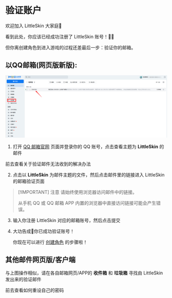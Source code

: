# 验证账户

欢迎加入 LittleSkin 大家庭🎉

看到此处，你应该已经成功注册了 LittleSkin 账号！🎉🎉

但你离创建角色到进入游戏的过程还差最后一步：验证你的邮箱。

## 以QQ邮箱(网页版新版):

![open-page](./assets/verify-account/QQMail-MainPage-New.webp)
1. 打开 [<BSSection><FA :icon="faEnvelope" /> QQ 邮箱官网</BSSection>](https://mail.qq.com) 页面并登录你的 QQ 账号，点击查看主题为 **LittleSkin** 的邮件

<NCard title="😢 收不到验证邮件？" link="/faq/site#no-email" >
前去查看关于验证邮件无法收到的解决办法
</NCard>

2. 点击以 **LittleSkin** 为邮件主题的文件，然后点击邮件里的链接进入 LittleSkin 的邮箱验证页面

> [!IMPORTANT] 注意
> 请始终使用浏览器访问邮件中的链接。
>
> 从手机 QQ 或 QQ 邮箱 APP 内置的浏览器中直接访问链接可能会产生错误。

3. 输入你注册 <BSSection>LittleSkin</BSSection> 对应的邮箱账号，然后点击<BSSection>提交</BSSection>

4. 大功告成🎉你已成功验证账号！

   你现在可以进行 [<BSSection><FA :icon="faUsers" /> 创建角色</BSSection>](https://littleskin.cn/user/player) 的步骤啦！

## 其他邮件网页版/客户端

与上图操作相似，请在各自邮箱网页/APP的 **收件箱** 和 **垃圾箱** 寻找由 <BSSection>LittleSkin</BSSection> 发出来的验证邮件

<NCard title="😢 忘记密码了怎么办？" link="/faq/site#reset-password" >
前去查看如何重设自己的密码
</NCard>
